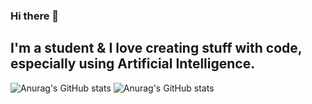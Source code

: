 ### Hi there 👋
## I'm a student & I love creating stuff with code, especially using Artificial Intelligence.
![Anurag's GitHub stats](https://github-readme-stats.vercel.app/api?username=olavausland&show_icons=true&theme=radical)
![Anurag's GitHub stats](https://github-readme-stats.vercel.app/api?username=anuraghazra&show_icons=true)
<!--
**OlavAusland/OlavAusland** is a ✨ _special_ ✨ repository because its `README.md` (this file) appears on your GitHub profile.

Here are some ideas to get you started:

- 🔭 I’m currently working on ...
- 🌱 I’m currently learning ...
- 👯 I’m looking to collaborate on ...
- 🤔 I’m looking for help with ...
- 💬 Ask me about ...
- 📫 How to reach me: ...
- 😄 Pronouns: ...
- ⚡ Fun fact: ...
-->
